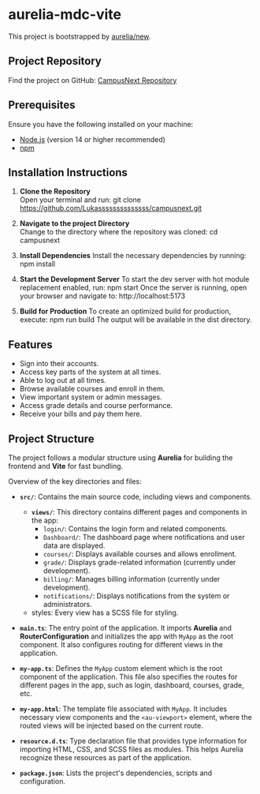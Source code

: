 # aurelia-mdc-vite

This project is bootstrapped by [aurelia/new](https://github.com/aurelia/new).

## Project Repository
Find the project on GitHub: [CampusNext Repository](https://github.com/Lukassssssssssssss/campusnext.git)

## Prerequisites
Ensure you have the following installed on your machine:
- [Node.js](https://nodejs.org/) (version 14 or higher recommended)
- [npm](https://www.npmjs.com/) 

## Installation Instructions
1. **Clone the Repository**  
   Open your terminal and run:
   git clone https://github.com/Lukassssssssssssss/campusnext.git

2. **Navigate to the project Directory**  
   Change to the directory where the repository was cloned:
   cd campusnext

3. **Install Dependencies** 
    Install the necessary dependencies by running:
    npm install

4. **Start the Development Server** 
    To start the dev server with hot module replacement enabled, run:
    npm start
    Once the server is running, open your browser and navigate to:
    http://localhost:5173
    
5. **Build for Production**
    To create an optimized build for production, execute: 
    npm run build
    The output will be available in the dist directory.

## Features
- Sign into their accounts.
- Access key parts of the system at all times.  
- Able to log out at all times. 
- Browse available courses and enroll in them.
- View important system or admin messages.
- Access grade details and course performance.
- Receive your bills and pay them here. 

## Project Structure

The project follows a modular structure using **Aurelia** for building the frontend and **Vite** for fast bundling. 

Overview of the key directories and files:

- **`src/`**: Contains the main source code, including views and components.
  - **`views/`**: This directory contains different pages and components in the app:
    - `login/`: Contains the login form and related components.
    - `Dashboard/`: The dashboard page where notifications and user data are displayed.
    - `courses/`: Displays available courses and allows enrollment.
    - `grade/`: Displays grade-related information (currently under development).
    - `billing/`: Manages billing information (currently under development).
    - `notifications/`: Displays notifications from the system or administrators.
  - styles: Every view has a SCSS file for styling.

- **`main.ts`**: The entry point of the application. It imports **Aurelia** and **RouterConfiguration** and initializes the app with `MyApp` as the root component. It also configures routing for different views in the application.

- **`my-app.ts`**: Defines the `MyApp` custom element which is the root component of the application. This file also specifies the routes for different pages in the app, such as login, dashboard, courses, grade, etc.

- **`my-app.html`**: The template file associated with `MyApp`. It includes necessary view components and the `<au-viewport>` element, where the routed views will be injected based on the current route.

- **`resource.d.ts`**: Type declaration file that provides type information for importing HTML, CSS, and SCSS files as modules. This helps Aurelia recognize these resources as part of the application.

- **`package.json`**: Lists the project's dependencies, scripts and configuration.
